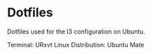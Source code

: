 # Dotfiles
Dotfiles used for the I3 configuration on Ubuntu.

Terminal: URxvt
Linux Distribution: Ubuntu Mate
